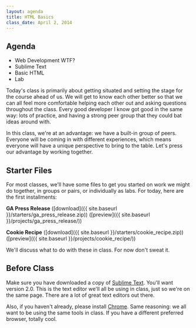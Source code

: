 ```yaml
---
layout: agenda
title: HTML Basics
class_date: April 2, 2014
---
```


## Agenda

* Web Development WTF?
* Sublime Text
* Basic HTML
* Lab

Today's class is primarily about getting situated and setting the stage for the course ahead of us. We will get to know each other better so that we can all feel more comfortable helping each other out and asking questions throughout the class. Every good developer I know got good in the same way: lots of practice, and having a strong peer group that they could bat ideas around with.

In this class, we're at an advantage: we have a built-in group of peers. Everyone will be coming in with different experiences, which means everyone will have a unique perspective to bring to the table. Let's press our advantage by working together.

## Starter Files

For most classes, we'll have some files to get you started on work we might do together, in groups or pairs, or individually as labs. For today, here are the first installments:

**GA Press Release** ([download]({{ site.baseurl }}/starters/ga_press_release.zip)) ([preview]({{ site.baseurl }}/projects/ga_press_release/))

**Cookie Recipe** ([download]({{ site.baseurl }}/starters/cookie_recipe.zip)) ([preview]({{ site.baseurl }}/projects/cookie_recipe/))

We'll discuss what to do with these in class. For now don't sweat it.

## Before Class

Make sure you have downloaded a copy of [Sublime Text](http://www.sublimetext.com/). You'll want version 2.0. This is the text editor we'll all be using in class, just so we're on the same page. There are a lot of great text editors out there.

Also, if you haven't already, please install [Chrome](http://www.google.com/chrome/). Same reasoning: we all want to be using the same tools in class. If you have a different preferred browser, totally cool.